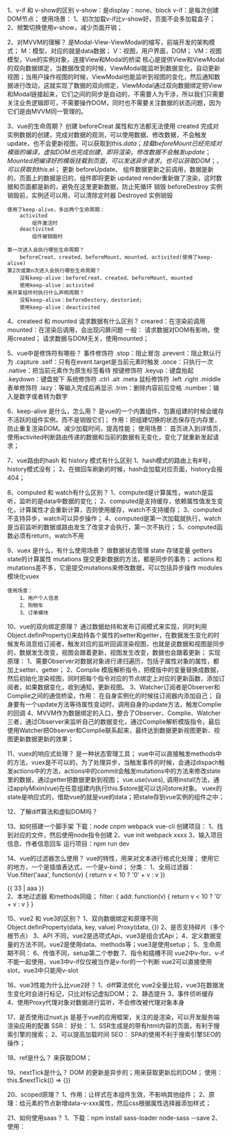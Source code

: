 1、v-if 和 v-show的区别
    v-show：是display：none、block
    v-if：是每次创建DOM节点；
    使用场景：
        1、初次加载v-if比v-show好，页面不会多加载盒子；
        2、频繁切换使用v-show，减少页面开销；

2、对MVVM的理解？
    是Modal-View-ViewModal的缩写，前端开发的架构模式；
    M：模型，对应的就是data数据；
    V：视图，用户界面，DOM；
    VM：视图模型，Vue的实例对象，连接View和Modal的桥梁
    核心是提供View和ViewModal的双向数据绑定，当数据改变的时候，ViewModal能监听到数据变化，自动更新视图；当用户操作视图的时候，ViewModal也能监听到视图的变化，然后通知数据进行改动，这就实现了数据的双向绑定，ViewModal通过双向数据绑定把View和Modal链接起来，它们之间的同步是自动的，不需要人为干涉，所以我们只需要关注业务逻辑即可，不需要操作DOM，同时也不需要关注数据的状态问题，因为它们是由MVVM同一管理的。

3、vue的生命周期？
    创建
        beforeCreat
            属性和方法都无法使用
        created
            完成对实例数据的创建，完成对数据的观测，可以使用数据、修改数据，不会触发update，也不会更新视图，可以获取到this.$data；
    挂载
        beforeMount
            已经完成对模版的编译，虚拟DOM也完成创建，即将渲染，修改数据不会触发update；
        Mounted
            把编译好的模版挂载到页面，可以发送异步请求，也可以获取DOM；，可以获取到this.$el；
    更新
        beforeUpdate、
            组件数据更新之前调用，数据是新的，页面上的数据是旧的，组件即将更新
        updated
            render重新做了渲染，这时数据和页面都是新的，避免在这里更新数据，防止死循环
    销毁
        beforeDestroy
            实例销毁前，实例还可以用，可以清除定时器
        Destroyed
            实例销毁

    使用了keep-alive，多出两个生命周期：
        activited
            组件激活时
        deactivited
            组件被销毁时

    第一次进入会执行哪些生命周期？
        beforeCreat、created、beforeMount、mounted、activited(使用了keep-alive)
    第2次或第n次进入会执行哪些生命周期？
        没有keep-alive：beforeCreat、created、beforeMount、mounted
        使用keep-alive：activited
    离开某组件时执行什么声明周期？
        没有keep-alive：beforeDestory、destoried;
        使用keep-alive：deactivited

4、createed 和 mounted 请求数据有什么区别？
    creared：在渲染前调用
    mounted：在渲染后调用，会出现闪屏问题
    一般：
        请求数据对DOM有影响，使用created；
        请求数据与DOM无关，使用mounted；

5、vue中是修饰符有哪些？
    事件修饰符
        .stop：阻止冒泡
        .prevent：阻止默认行为
        .capture
        .self：只有在event.target是当前元素时触发
        .once：只执行一次
        .native：把当前元素作为原生标签看待
    按键修饰符
        .keyup：键盘抬起
        .keydown：键盘按下
    系统修饰符
        .ctrl
        .alt
        .meta
    鼠标修饰符
        .left
        .right
        .middle
    表单修饰符
        .lazy：等输入完成后再显示
        .trim：删除内容前后空格
        .number：输入是数字或者转为数字

6、keep-alive 是什么，怎么用？
    是vue的一个内置组件，包裹组建的时候会缓存不活跃的组件实例，而不是销毁它们；
    作用：把组建切换的状态保存在内存里，防止重复渲染DOM。减少加载时间，提高性能；
    使用场景：
        首页进入到详情页，使用activited判断路由传递的数据和当前的数据有无变化，变化了就重新发起请求；

7、vue路由的hash 和 history 模式有什么区别
    1、hash模式的路由上有#号，history模式没有；
    2、在做回车刷新的时候，hash会加载对应页面，history会报404；

8、computed 和 watch有什么区别？
    1、computed是计算属性，watch是监听，监听的是data中数据的变化；
    2、computed是支持缓存，依赖属性值发生变化，计算属性才会重新计算，否则使用缓存，watch不支持缓存；
    3、computed不支持异步，watch可以异步操作；
    4、computed是第一次加载就执行，watch是当前监听的数据或路由发生了改变才会执行，第一次不执行；
    5、computed函数必须有return，watch不用

9、vuex 是什么，有什么使用场景？
    做数据状态管理
    state       存储变量
    getters     state的计算属性
    mutations   提交更新数据的方法，都是同步的事务；
    actions     和mutations差不多，它是提交mutations来修改数据，可以包括异步操作
    modules     模块化vuex

    使用场景：
        1、用户个人信息
        2、购物车
        3、订单模块

10、vue的双向绑定原理？
    通过数据劫持和发布订阅模式来实现，同时利用Object.definProperty()来劫持各个属性的setter和getter，在数据发生变化的时候发布消息给订阅者，触发对应的监听回调渲染视图，也就是说数据和视图是同步的，数据发生改变，视图会跟着更新，视图发生改变，数据也会跟着更新；
    实现原理：
        1、需要Observer对数据对象进行递归遍历，包括子属性对象的属性，都加上setter、getter；
        2、Complie 模版解析指令，把模版中的变量替换成数据，然后初始化渲染视图，同时把每个指令对应的节点绑定上对应的更新函数，添加订阅者，如果数据变化，收到通知，更新视图。
        3、Watcher订阅者是Observer和Complie之间的通信桥梁，作用：
            在自身实例化的时候往订阅器内添加自己；
            自身要有一个update方法等待属性变动时，调用自身的update方法，触发Complie的回调
        4、MVVM作为数据绑定的入口，整合了Observer、Complie、Watcher三者，通过Observer来监听自己的数据变化，通过Complie解析模版指令，最后使用Watcher把Observer和Complie联系起来，最终达到数据更新视图更新、视图更新数据更新的效果；

11、vuex的响应式处理？
    是一种状态管理工具；
    vue中可以直接触发methods中的方法，vuex是不可以的，为了处理异步，当触发事件的时候，会通过dispach触发actions中的方法，actions中的commit会触发mutations中的方法来修改state里的数据，通过getter把数据更新到视图；
    vue.use(vues), 调用install方法，通过applyMixin(vue)在任意组建内执行this.$store就可以访问store对象。
    vuex的state是响应式的，借助vue的就是vue的data；把state存到vue实例的组件之中；

12、了解diff算法和虚拟DOM吗？


13、如何搭建一个脚手架
    下载：node cnpm webpack vue-cli
    创建项目：
        1、找到对应的文件，然后使用node指令创建
        2、vue init webpack xxxx
        3、输入项目信息、作者信息回车
    运行项目：npm run dev

14、vue的过滤器怎么使用？
    vue的特性，用来对文本进行格式化处理；
    使用它的地方，一个是插值表达式，一个是v-bind；
    分类： 
        1、全局过滤器：
            Vue.filter('aaa', function(v) {
                return v < 10 ? '0' + v : v
            })
            <div>{{ 33 | aaa }}</div>
        2、本地过滤器
            和methods同级；
            filter: {
                add: function(v) {
                    return v < 10 ? '0' + v : v
                }
            }

15、vue2 和 vue3的区别？
    1、双向数据绑定和原理不同
        Object.definProperty(data, key, value) Proxy(data, {})
    2、是否支持碎片（多个根节点）
    3、API 不同，vue2是选项式Api，vue3是组合式Api；
    4、定义数据变量的方法不同，vue2是使用data、methods等；vue3是使用setup；
    5、生命周期不同：
    6、传值不同，setup第二个参数
    7、指令和插槽不同 
        vue2中v-for、v-if不能一起使用，vue3中v-if仅仅被当作是v-for的一个判断
        vue2可以直接使用slot，vue3中只能用v-slot

16、vue3性能为什么比vue2好？
    1、diff算法优化
        vue2全量比较，vue3在数据发生变化时会进行标记，只比对标记虚拟DOM；
    2、静态提升
    3、事件侦听缓存
    4、使用Proxy代理对象对数据进行监听，不会修改被代理对象本身

17、是否使用过nuxt.js
    是基于vue的应用框架，关注的是渲染，可以开发服务端渲染应用的配置
    SSR：
        好处：
            1、SSR生成是的带有html内容的页面，有利于搜索引擎的搜索；
            2、可以提高加载时间
    SEO：
    SPA的使用不利于搜索引擎SEO的操作；

18、ref是什么？
    来获取DOM；

19、nextTick是什么？
    DOM 的更新是异步的；用来获取更新后的DOM；
    使用：
        this.$nextTick(() => {})

20、scoped原理？
    1、作用：让样式在本组件生效，不影响其他组件；
    2、原理：给元素的节点新增data-v-xxx属性，然后css根据属性选择器添加样式；

21、如何使用saas？
    1、下载：npm install sass-loader node-sass --save
    2、使用：<style lang="sass" scoped></ style>
    3、样式穿透：
        .父元素 /deep/ .子元素 {}

22、组件之间的通信？
    1、父 ---> 子
        父组件：<Child :msg="msg" />
        子组件：使用props接收
            props: ['mas']
            props: {
                msh: 数据类型；
            }
    1、子 ---> 父
        父组件：<Child @childChange="getChildValue" />
        子组件：
            this.$emit('childChange', data)
                childChange——自定义事件名称
                data——传递的数据
    1、兄弟之间
        通过一个中转实现bus：
            import Vue from 'vue';
            export default new Vue;
        A兄弟组件传值：
            import bus from 'bus'
            bus.$emit('toBcom', data)
        B兄弟组件接收：
            import bus from 'bus'
            bus.$on('toBcom', (data) => {
                // data 就是传过来的数据
            })

23、props、data优先级
    props ===> methods ===> data ===> computed ===> watch 

24、vue打包后出现空白页？
    配置publicPath